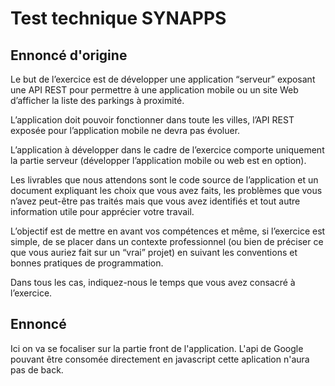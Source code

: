 # Test technique SYNAPPS

## Ennoncé d'origine

Le but de l’exercice est de développer une application “serveur” exposant une API REST pour permettre à une application mobile ou un site Web d’afficher la liste des parkings à proximité.

L’application doit pouvoir fonctionner dans toute les villes,  l’API REST exposée pour l’application mobile ne devra pas évoluer.

L’application à développer dans le cadre de l’exercice comporte uniquement la partie serveur (développer l’application mobile ou web est en option).

Les livrables que nous attendons sont le code source de l’application et un document expliquant les choix que vous avez faits, les problèmes que vous n’avez peut-être pas traités mais que vous avez identifiés et tout autre information utile pour apprécier votre travail.

L’objectif est de mettre en avant vos compétences et même, si l’exercice est simple, de se placer dans un contexte professionnel (ou bien de préciser ce que vous auriez fait sur un “vrai” projet) en suivant les conventions et bonnes pratiques de programmation.

Dans tous les cas, indiquez-nous le temps que vous avez consacré à l’exercice.

## Ennoncé

Ici on va se focaliser sur la partie front de l'application. L'api de Google pouvant être consomée directement en javascript cette aplication n'aura pas de back.
